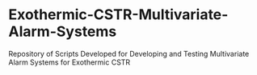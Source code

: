 # Exothermic-CSTR-Multivariate-Alarm-Systems
Repository of Scripts Developed for Developing and Testing Multivariate Alarm Systems for Exothermic CSTR
